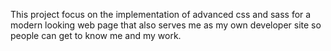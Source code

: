 This project focus on the implementation of advanced css and sass for a modern looking web page that also serves me as
my own developer site so people can get to know me and my work.